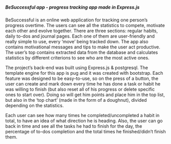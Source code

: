 ##### **BeSuccessful app** - progress tracking app made in Express.js

BeSuccessful is an online web application for tracking one person’s progress overtime. The users can see all the statistics to compete, motivate each other and evolve together. 
There are three sections: regular habits, daily to-dos and journal pages. Each one of them are user-friendly and really simple to use, every ‘move’ being tracked down. The app also contains motivational messages and tips to make the user act productive.
The user’s top contains extracted data from the database and calculates statistics by different criterions to see who are the most active ones.

The project’s back-end was built using Express.js & postgresql. The template engine for this app is pug and it was created with bootstrap. Each feature was designed to be easy-to-use, so on the press of a button, the user can create and mark down every time he has done a task or habit he was willing to finish (but also reset all of his progress or delete specific ones to start over). Doing so will get him points and place him in the top list, but also in the ‘top chart’ (made in the form of a doughnut), divided depending on the statistics. 

Each user can see how many times he completed/uncompleted a habit in total, to have an idea of what direction he is heading. Also, the user can go back in time and see all the tasks he had to finish for the day, the percentage of to-dos completion and the total times he finished/didn’t finish them. 
